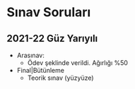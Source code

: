 # Sınav Soruları
## 2021-22 Güz Yarıyılı
* Arasınav: 
  * Ödev şeklinde verildi. Ağırlığı %50
* Final|Bütünleme
  * Teorik sınav (yüzyüze)
